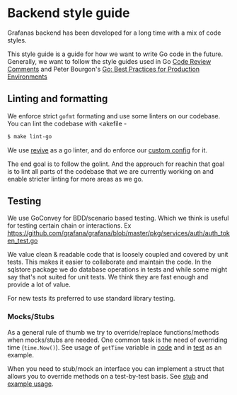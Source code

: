 # Backend style guide

Grafanas backend has been developed for a long time with a mix of code styles.

This style guide is a guide for how we want to write Go code in the future. Generally, we want to follow the style guides used in Go [Code Review Comments](https://code.google.com/p/go-wiki/wiki/CodeReviewComments) and Peter Bourgon's [Go: Best Practices for Production Environments](http://peter.bourgon.org/go-in-production/#formatting-and-style)

## Linting and formatting
We enforce strict `gofmt` formating and use some linters on our codebase. You can lint the codebase with <akefile -
```bash
$ make lint-go
```

We use [revive](https://github.com/mgechev/revive) as a go linter, and do enforce our [custom config](https://github.com/grafana/grafana/blob/master/conf/revive.toml) for it.

The end goal is to follow the golint. And the approuch for reachin that goal is to lint all parts of the codebase that we are currently working on and enable stricter linting for more areas as we go. 

## Testing
We use GoConvey for BDD/scenario based testing. Which we think is useful for testing certain chain or interactions. Ex https://github.com/grafana/grafana/blob/master/pkg/services/auth/auth_token_test.go

We value clean & readable code that is loosely coupled and covered by unit tests. This makes it easier to collaborate and maintain the code. In the sqlstore package we do database operations in tests and while some might say that's not suited for unit tests. We think they are fast enough and provide a lot of value. 

For new tests its preferred to use standard library testing.

### Mocks/Stubs
As a general rule of thumb we try to override/replace functions/methods when mocks/stubs are needed. One common task is the need of overriding time (`time.Now()`). See usage of `getTime` variable in [code](https://github.com/grafana/grafana/blob/52c39904120fb0b98494b961be67bb47574245b1/pkg/services/auth/auth_token.go#L22) and in [test](https://github.com/grafana/grafana/blob/52c39904120fb0b98494b961be67bb47574245b1/pkg/services/auth/auth_token_test.go#L23-L26) as an example.

When you need to stub/mock an interface you can implement a struct that allows you to override methods on a test-by-test basis. See [stub](https://github.com/grafana/grafana/blob/52c39904120fb0b98494b961be67bb47574245b1/pkg/services/auth/testing.go) and [example usage](https://github.com/grafana/grafana/blob/52c39904120fb0b98494b961be67bb47574245b1/pkg/middleware/middleware_test.go#L153-L180).
